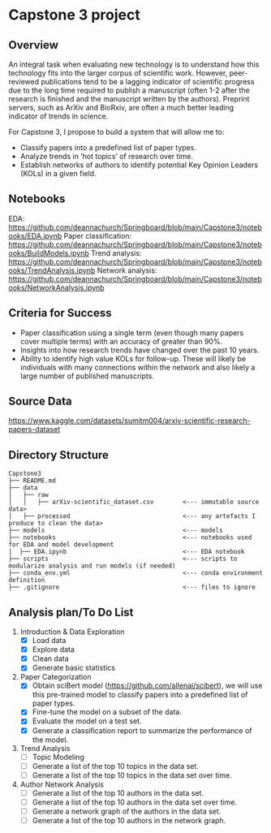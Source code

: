 # Capstone 3 project

## Overview
An integral task when evaluating new technology is to understand how this technology fits into the larger corpus of scientific work. However, peer-reviewed publications tend to be a lagging indicator of scientific progress due to the long time required to publish a manuscript (often 1-2 after the research is finished and the manuscript written by the authors). Preprint servers, such as ArXiv and BioRxiv, are often a much better leading indicator of trends in science. 

For Capstone 3, I propose to build a system that will allow me to:
* Classify papers into a predefined list of paper types. 
* Analyze trends in ‘hot topics’ of research over time. 
* Establish networks of authors to identify potential Key Opinion Leaders (KOLs) in a given field. 

## Notebooks

EDA: https://github.com/deannachurch/Springboard/blob/main/Capstone3/notebooks/EDA.ipynb
Paper classification: https://github.com/deannachurch/Springboard/blob/main/Capstone3/notebooks/BuildModels.ipynb
Trend analysis: https://github.com/deannachurch/Springboard/blob/main/Capstone3/notebooks/TrendAnalysis.ipynb
Network analysis: https://github.com/deannachurch/Springboard/blob/main/Capstone3/notebooks/NetworkAnalysis.ipynb

## Criteria for Success
* Paper classification using a single term (even though many papers cover multiple terms) with an accuracy of greater than 90%. 
* Insights into how research trends have changed over the past 10 years. 
* Ability to identify high value KOLs for follow-up. These will likely be individuals with many connections within the network and also likely a large number of published manuscripts. 

## Source Data

https://www.kaggle.com/datasets/sumitm004/arxiv-scientific-research-papers-dataset

## Directory Structure
```
Capstone3   
├── README.md
├── data
│   ├── raw
│   │   ├── arXiv-scientific_dataset.csv        <--- immutable source data>
│   ├── processed                               <--- any artefacts I produce to clean the data>
├── models                                      <--- models
├── notebooks                                   <--- notebooks used for EDA and model development
|  ├── EDA.ipynb                                <--- EDA notebook
├── scripts                                     <--- scripts to modularize analysis and run models (if needed)
├── conda_env.yml                               <--- conda environment definition
├── .gitignore                                  <--- files to ignore
```

## Analysis plan/To Do List

1. Introduction & Data Exploration
    - [X] Load data
    - [X] Explore data
    - [X] Clean data
    - [X] Generate basic statistics 
2. Paper Categorization
    - [X] Obtain sciBert model (https://github.com/allenai/scibert), we will use this pre-trained model to classify papers into a predefined list of paper types.
    - [X] Fine-tune the model on a subset of the data.
    - [X] Evaluate the model on a test set.
    - [X] Generate a classification report to summarize the performance of the model.
3. Trend Analysis
    - [ ] Topic Modeling 
    - [ ] Generate a list of the top 10 topics in the data set.
    - [ ] Generate a list of the top 10 topics in the data set over time.
4. Author Network Analysis
    - [ ] Generate a list of the top 10 authors in the data set.
    - [ ] Generate a list of the top 10 authors in the data set over time.
    - [ ] Generate a network graph of the authors in the data set.
    - [ ] Generate a list of the top 10 authors in the network graph.
